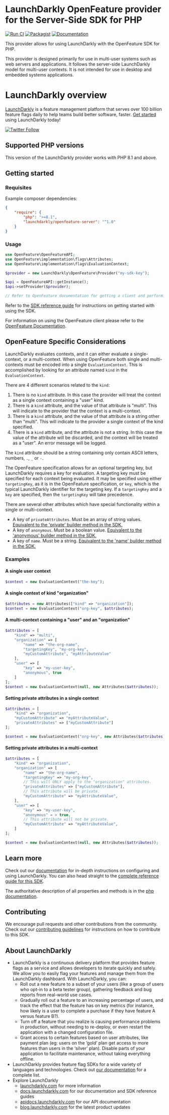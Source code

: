 # LaunchDarkly OpenFeature provider for the Server-Side SDK for PHP

[![Run CI](https://github.com/launchdarkly/openfeature-php-server/actions/workflows/ci.yml/badge.svg)](https://github.com/launchdarkly/openfeature-php-server/actions/workflows/ci.yml)
[![Packagist](https://img.shields.io/packagist/v/launchdarkly/openfeature-server.svg?style=flat-square)](https://packagist.org/packages/launchdarkly/openfeature-server)
[![Documentation](https://img.shields.io/static/v1?label=GitHub+Pages&message=API+reference&color=00add8)](https://launchdarkly.github.io/openfeature-php-server)

This provider allows for using LaunchDarkly with the OpenFeature SDK for PHP.

This provider is designed primarily for use in multi-user systems such as web servers and applications. It follows the server-side LaunchDarkly model for multi-user contexts. It is not intended for use in desktop and embedded systems applications.

# LaunchDarkly overview

[LaunchDarkly](https://www.launchdarkly.com) is a feature management platform that serves over 100 billion feature flags daily to help teams build better software, faster. [Get started](https://docs.launchdarkly.com/home/getting-started) using LaunchDarkly today!

[![Twitter Follow](https://img.shields.io/twitter/follow/launchdarkly.svg?style=social&label=Follow&maxAge=2592000)](https://twitter.com/intent/follow?screen_name=launchdarkly)

## Supported PHP versions

This version of the LaunchDarkly provider works with PHP 8.1 and above.

## Getting started

### Requisites

Example composer dependencies:

```json
{
    "require": {
        "php": ">=8.1",
        "launchdarkly/openfeature-server": "^1.0"
    }
}
```

### Usage

```php
use OpenFeature\OpenFeatureAPI;
use OpenFeature\implementation\flags\Attributes;
use OpenFeature\implementation\flags\EvaluationContext;

$provider = new LaunchDarkly\OpenFeature\Provider("my-sdk-key");

$api = OpenFeatureAPI::getInstance();
$api->setProvider($provider);

// Refer to OpenFeature documentation for getting a client and performing evaluations.
```

Refer to the [SDK reference guide](https://docs.launchdarkly.com/sdk/server-side/php) for instructions on getting started with using the SDK.

For information on using the OpenFeature client please refer to the [OpenFeature Documentation](https://docs.openfeature.dev/docs/reference/concepts/evaluation-api/).

## OpenFeature Specific Considerations

LaunchDarkly evaluates contexts, and it can either evaluate a single-context, or a multi-context. When using OpenFeature both single and multi-contexts must be encoded into a single `EvaluationContext`. This is accomplished by looking for an attribute named `kind` in the `EvaluationContext`.

There are 4 different scenarios related to the `kind`:
1. There is no `kind` attribute. In this case the provider will treat the context as a single context containing a "user" kind.
2. There is a `kind` attribute, and the value of that attribute is "multi". This will indicate to the provider that the context is a multi-context.
3. There is a `kind` attribute, and the value of that attribute is a string other than "multi". This will indicate to the provider a single context of the kind specified.
4. There is a `kind` attribute, and the attribute is not a string. In this case the value of the attribute will be discarded, and the context will be treated as a "user". An error message will be logged.

The `kind` attribute should be a string containing only contain ASCII letters, numbers, `.`, `_` or `-`.

The OpenFeature specification allows for an optional targeting key, but LaunchDarkly requires a key for evaluation. A targeting key must be specified for each context being evaluated. It may be specified using either `targetingKey`, as it is in the OpenFeature specification, or `key`, which is the typical LaunchDarkly identifier for the targeting key. If a `targetingKey` and a `key` are specified, then the `targetingKey` will take precedence.

There are several other attributes which have special functionality within a single or multi-context.
- A key of `privateAttributes`. Must be an array of string values. [Equivalent to the 'private' builder method in the SDK.](https://launchdarkly.github.io/php-server-sdk/classes/LaunchDarkly-LDContextBuilder.html#method_private)
- A key of `anonymous`. Must be a boolean value.  [Equivalent to the 'anonymous' builder method in the SDK.](https://launchdarkly.github.io/php-server-sdk/classes/LaunchDarkly-LDContextBuilder.html#method_anonymous)
- A key of `name`. Must be a string. [Equivalent to the 'name' builder method in the SDK.](https://launchdarkly.github.io/php-server-sdk/classes/LaunchDarkly-LDContextBuilder.html#method_name)

### Examples

#### A single user context

```php
$context = new EvaluationContext("the-key");
```

#### A single context of kind "organization"

```php
$attributes = new Attributes(["kind" => "organization"]);
$context = new EvaluationContext("org-key", $attributes);
```

#### A multi-context containing a "user" and an "organization"

```php
$attributes = [
    "kind" => "multi",
    "organization" => [
        "name" => "the-org-name",
        "targetingKey", "my-org-key",
        "myCustomAttribute", "myAttributeValue"
    ],
    "user" => [
        "key" => "my-user-key",
        "anonymous", true
    ]
];
$context = new EvaluationContext(null, new Attributes($attributes));
```

#### Setting private attributes in a single context

```php
$attributes = [
    "kind" => "organization",
    "myCustomAttribute" => "myAttributeValue",
    "privateAttributes" => ["myCustomAttribute"]
];

$context = new EvaluationContext("org-key", new Attributes($attributes));
```

#### Setting private attributes in a multi-context

```php
$attributes = [
    "kind" => "organization",
    "organization" => [
        "name" => "the-org-name",
        "targetingKey" => "my-org-key",
        // This will ONLY apply to the "organization" attributes.
        "privateAttributes" => ["myCustomAttribute"],
        // This attribute will be private.
        "myCustomAttribute" => "myAttributeValue",
    ],
    "user" => [
        "key" => "my-user-key",
        "anonymous" = > true,
        // This attribute will not be private.
        "myCustomAttribute" => "myAttributeValue",
    ]
];

$context = new EvaluationContext(null, new Attributes($attributes));
```

## Learn more

Check out our [documentation](http://docs.launchdarkly.com) for in-depth instructions on configuring and using LaunchDarkly. You can also head straight to the [complete reference guide for this SDK](https://docs.launchdarkly.com/sdk/server-side/php).

The authoritative description of all properties and methods is in the [php documentation](https://launchdarkly.github.io/php-server-sdk/).

## Contributing

We encourage pull requests and other contributions from the community. Check out our [contributing guidelines](CONTRIBUTING.md) for instructions on how to contribute to this SDK.

## About LaunchDarkly

* LaunchDarkly is a continuous delivery platform that provides feature flags as a service and allows developers to iterate quickly and safely. We allow you to easily flag your features and manage them from the LaunchDarkly dashboard.  With LaunchDarkly, you can:
    * Roll out a new feature to a subset of your users (like a group of users who opt-in to a beta tester group), gathering feedback and bug reports from real-world use cases.
    * Gradually roll out a feature to an increasing percentage of users, and track the effect that the feature has on key metrics (for instance, how likely is a user to complete a purchase if they have feature A versus feature B?).
    * Turn off a feature that you realize is causing performance problems in production, without needing to re-deploy, or even restart the application with a changed configuration file.
    * Grant access to certain features based on user attributes, like payment plan (eg: users on the ‘gold’ plan get access to more features than users in the ‘silver’ plan). Disable parts of your application to facilitate maintenance, without taking everything offline.
* LaunchDarkly provides feature flag SDKs for a wide variety of languages and technologies. Check out [our documentation](https://docs.launchdarkly.com/sdk) for a complete list.
* Explore LaunchDarkly
    * [launchdarkly.com](https://www.launchdarkly.com/ "LaunchDarkly Main Website") for more information
    * [docs.launchdarkly.com](https://docs.launchdarkly.com/  "LaunchDarkly Documentation") for our documentation and SDK reference guides
    * [apidocs.launchdarkly.com](https://apidocs.launchdarkly.com/  "LaunchDarkly API Documentation") for our API documentation
    * [blog.launchdarkly.com](https://blog.launchdarkly.com/  "LaunchDarkly Blog Documentation") for the latest product updates
